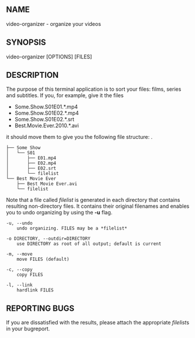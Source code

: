 ## NAME ##
video-organizer - organize your videos

## SYNOPSIS ##
video-organizer [OPTIONS] [FILES]

## DESCRIPTION ##
The purpose of this terminal application is to sort your files: films, series and subtitles. If you, for example, give it the files
 - Some.Show.S01E01.*.mp4
 - Some.Show.S01E02.*.mp4
 - Some.Show.S01E02.*.srt
 - Best.Movie.Ever.2010.*.avi

it should move them to give you the following file structure:
.

	├── Some Show
	│   └── S01
	│       ├── E01.mp4
	│       ├── E02.mp4
	│       ├── E02.srt
	│       └── filelist
	└── Best Movie Ever
		├── Best Movie Ever.avi
		└── filelist
Note that a file called *filelist* is generated in each directory that contains resulting non-directory files. It contains their original filenames and enables you to undo organizing by using the **-u** flag.

	-u, --undo	
		undo organizing. FILES may be a *filelist*

	-o DIRECTORY, --outdir=DIRECTORY
		use DIRECTORY as root of all output; default is current
		
	-m, --move
		move FILES (default)
		
	-c, --copy
		copy FILES
		
	-l, --link
		hardlink FILES

## REPORTING BUGS ##
If you are dissatisfied with the results, please attach the appropriate *filelist*s in your bugreport.
